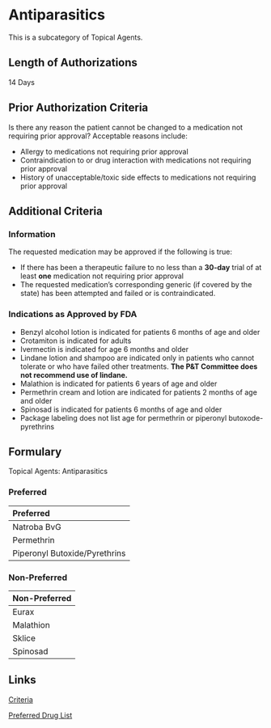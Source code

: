 # Antiparasitics

This is a subcategory of Topical Agents.

## Length of Authorizations

14 Days

## Prior Authorization Criteria

Is there any reason the patient cannot be changed to a medication not requiring prior approval? Acceptable reasons include:

-   Allergy to medications not requiring prior approval
-   Contraindication to or drug interaction with medications not requiring prior approval
-   History of unacceptable/toxic side effects to medications not requiring prior approval

## Additional Criteria
### Information

The requested medication may be approved if the following is true:

-   If there has been a therapeutic failure to no less than a **30-day** trial of at least **one** medication not requiring prior approval
-   The requested medication’s corresponding generic (if covered by the state) has been attempted and failed or is contraindicated.

### Indications as Approved by FDA

-   Benzyl alcohol lotion is indicated for patients 6 months of age and older
-   Crotamiton is indicated for adults
-   Ivermectin is indicated for age 6 months and older
-   Lindane lotion and shampoo are indicated only in patients who cannot tolerate or who have failed other treatments. **The P&T Committee does not recommend use of lindane.**
-   Malathion is indicated for patients 6 years of age and older
-   Permethrin cream and lotion are indicated for patients 2 months of age and older
-   Spinosad is indicated for patients 6 months of age and older
-   Package labeling does not list age for permethrin or piperonyl butoxode-pyrethrins

## Formulary

Topical Agents: Antiparasitics

### Preferred

| Preferred                     |
| :---------------------------- |
| Natroba BvG                   |
| Permethrin                    |
| Piperonyl Butoxide/Pyrethrins |

### Non-Preferred

| Non-Preferred |
| :------------ |
| Eurax         |
| Malathion     |
| Sklice        |
| Spinosad      |

## Links

[Criteria](https://pharmacy.medicaid.ohio.gov/sites/default/files/20221001_UPDL_Criteria_APPROVED.pdf#page=99)

[Preferred Drug List](https://pharmacy.medicaid.ohio.gov/sites/default/files/20221001_UPDL_APPROVED_.pdf#page=32)